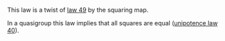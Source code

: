 This law is a twist of [law 49](https://teorth.github.io/equational_theories/implications/?49) by the squaring map.

In a quasigroup this law implies that all squares are equal ([unipotence law 40](https://teorth.github.io/equational_theories/implications/?40)).
